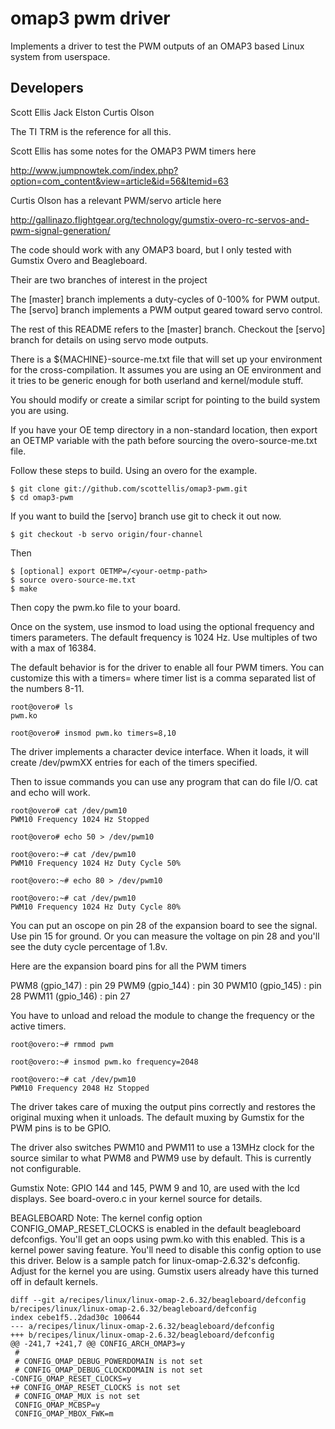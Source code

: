   omap3 pwm driver
=======

Implements a driver to test the PWM outputs of an OMAP3 based Linux system from
userspace.

Developers
-------
Scott Ellis
Jack Elston
Curtis Olson

The TI TRM is the reference for all this. 

Scott Ellis has some notes for the OMAP3 PWM timers here

http://www.jumpnowtek.com/index.php?option=com_content&view=article&id=56&Itemid=63

Curtis Olson has a relevant PWM/servo article here

http://gallinazo.flightgear.org/technology/gumstix-overo-rc-servos-and-pwm-signal-generation/


The code should work with any OMAP3 board, but I only tested with Gumstix Overo 
and Beagleboard.

Their are two branches of interest in the project 

The [master] branch implements a duty-cycles of 0-100% for PWM output.
The [servo] branch implements a PWM output geared toward servo control.

The rest of this README refers to the [master] branch. Checkout the [servo]
branch for details on using servo mode outputs.

There is a ${MACHINE}-source-me.txt file that will set up your environment for
the cross-compilation. It assumes you are using an OE environment and it tries 
to be generic enough for both userland and kernel/module stuff. 

You should modify or create a similar script for pointing to the build system 
you are using.

If you have your OE temp directory in a non-standard location, then export an
OETMP variable with the path before sourcing the overo-source-me.txt file. 

Follow these steps to build. Using an overo for the example.

	$ git clone git://github.com/scottellis/omap3-pwm.git
	$ cd omap3-pwm

If you want to build the [servo] branch use git to check it out now.

	$ git checkout -b servo origin/four-channel

Then

	$ [optional] export OETMP=/<your-oetmp-path>
	$ source overo-source-me.txt
	$ make 

Then copy the pwm.ko file to your board.


Once on the system, use insmod to load using the optional frequency and timers
parameters. The default frequency is 1024 Hz. Use multiples of two with a max 
of 16384.

The default behavior is for the driver to enable all four PWM timers. You
can customize this with a timers=<timer list> where timer list is a comma
separated list of the numbers 8-11.

	root@overo# ls
	pwm.ko

	root@overo# insmod pwm.ko timers=8,10

The driver implements a character device interface. When it loads, it will 
create /dev/pwmXX entries for each of the timers specified.
 
Then to issue commands you can use any program that can do file I/O. 
cat and echo will work. 

	root@overo# cat /dev/pwm10
	PWM10 Frequency 1024 Hz Stopped

	root@overo# echo 50 > /dev/pwm10

	root@overo:~# cat /dev/pwm10
	PWM10 Frequency 1024 Hz Duty Cycle 50%

	root@overo:~# echo 80 > /dev/pwm10

	root@overo:~# cat /dev/pwm10
	PWM10 Frequency 1024 Hz Duty Cycle 80%

You can put an oscope on pin 28 of the expansion board to see the signal.
Use pin 15 for ground. Or you can measure the voltage on pin 28 and you'll
see the duty cycle percentage of 1.8v.

Here are the expansion board pins for all the PWM timers

PWM8  (gpio_147) : pin 29
PWM9  (gpio_144) : pin 30
PWM10 (gpio_145) : pin 28
PWM11 (gpio_146) : pin 27

You have to unload and reload the module to change the frequency or the active
timers.

	root@overo:~# rmmod pwm  

	root@overo:~# insmod pwm.ko frequency=2048

	root@overo:~# cat /dev/pwm10
	PWM10 Frequency 2048 Hz Stopped

The driver takes care of muxing the output pins correctly and restores the 
original muxing when it unloads. The default muxing by Gumstix for the PWM 
pins is to be GPIO. 

The driver also switches PWM10 and PWM11 to use a 13MHz clock for the source
similar to what PWM8 and PWM9 use by default. This is currently not 
configurable.

Gumstix Note: GPIO 144 and 145, PWM 9 and 10, are used with the lcd displays.
See board-overo.c in your kernel source for details.


BEAGLEBOARD Note: The kernel config option CONFIG_OMAP_RESET_CLOCKS is enabled
in the default beagleboard defconfigs. You'll get an oops using pwm.ko with
this enabled. This is a kernel power saving feature. You'll need to disable this 
config option to use this driver. Below is a sample patch for linux-omap-2.6.32's
defconfig. Adjust for the kernel you are using. Gumstix users already have this
turned off in default kernels.

	diff --git a/recipes/linux/linux-omap-2.6.32/beagleboard/defconfig b/recipes/linux/linux-omap-2.6.32/beagleboard/defconfig
	index cebe1f5..2dad30c 100644
	--- a/recipes/linux/linux-omap-2.6.32/beagleboard/defconfig
	+++ b/recipes/linux/linux-omap-2.6.32/beagleboard/defconfig
	@@ -241,7 +241,7 @@ CONFIG_ARCH_OMAP3=y
	 #
	 # CONFIG_OMAP_DEBUG_POWERDOMAIN is not set
	 # CONFIG_OMAP_DEBUG_CLOCKDOMAIN is not set
	-CONFIG_OMAP_RESET_CLOCKS=y
	+# CONFIG_OMAP_RESET_CLOCKS is not set
	 # CONFIG_OMAP_MUX is not set
	 CONFIG_OMAP_MCBSP=y
	 CONFIG_OMAP_MBOX_FWK=m



